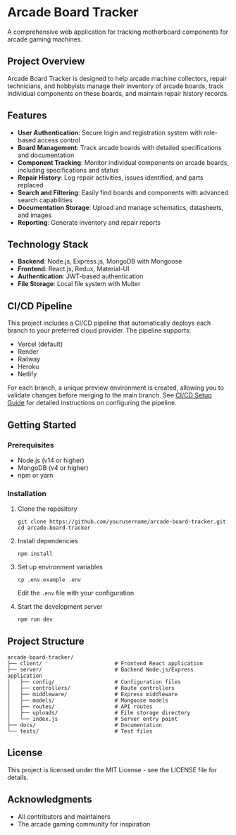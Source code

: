 # Arcade Board Tracker

A comprehensive web application for tracking motherboard components for arcade gaming machines.

## Project Overview

Arcade Board Tracker is designed to help arcade machine collectors, repair technicians, and hobbyists manage their inventory of arcade boards, track individual components on these boards, and maintain repair history records.

## Features

- **User Authentication**: Secure login and registration system with role-based access control
- **Board Management**: Track arcade boards with detailed specifications and documentation
- **Component Tracking**: Monitor individual components on arcade boards, including specifications and status
- **Repair History**: Log repair activities, issues identified, and parts replaced
- **Search and Filtering**: Easily find boards and components with advanced search capabilities
- **Documentation Storage**: Upload and manage schematics, datasheets, and images
- **Reporting**: Generate inventory and repair reports

## Technology Stack

- **Backend**: Node.js, Express.js, MongoDB with Mongoose
- **Frontend**: React.js, Redux, Material-UI
- **Authentication**: JWT-based authentication
- **File Storage**: Local file system with Multer

## CI/CD Pipeline

This project includes a CI/CD pipeline that automatically deploys each branch to your preferred cloud provider. The pipeline supports:

- Vercel (default)
- Render
- Railway
- Heroku
- Netlify

For each branch, a unique preview environment is created, allowing you to validate changes before merging to the main branch. See [CI/CD Setup Guide](docs/CI_CD_SETUP.md) for detailed instructions on configuring the pipeline.

## Getting Started

### Prerequisites

- Node.js (v14 or higher)
- MongoDB (v4 or higher)
- npm or yarn

### Installation

1. Clone the repository
   ```
   git clone https://github.com/yourusername/arcade-board-tracker.git
   cd arcade-board-tracker
   ```

2. Install dependencies
   ```
   npm install
   ```

3. Set up environment variables
   ```
   cp .env.example .env
   ```
   Edit the `.env` file with your configuration

4. Start the development server
   ```
   npm run dev
   ```

## Project Structure

```
arcade-board-tracker/
├── client/                       # Frontend React application
├── server/                       # Backend Node.js/Express application
│   ├── config/                   # Configuration files
│   ├── controllers/              # Route controllers
│   ├── middleware/               # Express middleware
│   ├── models/                   # Mongoose models
│   ├── routes/                   # API routes
│   ├── uploads/                  # File storage directory
│   └── index.js                  # Server entry point
├── docs/                         # Documentation
└── tests/                        # Test files
```

## License

This project is licensed under the MIT License - see the LICENSE file for details.

## Acknowledgments

- All contributors and maintainers
- The arcade gaming community for inspiration
